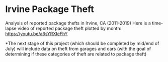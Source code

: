 # Irvine Package Theft
Analysis of reported package thefts in Irvine, CA (2011-2019)
Here is a time-lapse video of reported package theft plotted by month: https://youtu.be/a6sYRXIeFhY

*The next stage of this project (which should be completed by mid/end of July) will include data on theft from garages and cars (with the goal of determining if these categories of theft are related to package theft)
